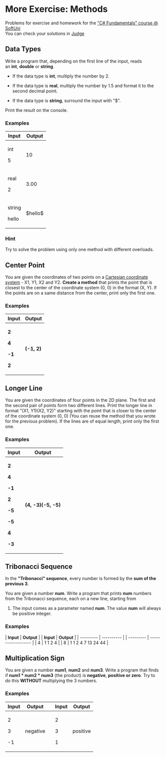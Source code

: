# More Exercise: Methods

Problems for exercise and homework for the ["C\# Fundamentals" course @
SoftUni](https://softuni.bg/modules/57/tech-module-4-0)  
You can check your solutions in
[Judge](https://judge.softuni.bg/Contests/1287)

## Data Types

Write a program that, depending on the first line of the input, reads
an **int**, **double** or **string**.

  - If the data type is **int**, multiply the number by 2.

  - If the data type is **real**, multiply the number by 1.5 and format
    it to the second decimal point.

  - If the data type is **string**, surround the input with "$".

Print the result on the console.

### Examples

<table>
<thead>
<tr class="header">
<th><strong>Input</strong></th>
<th><strong>Output</strong></th>
</tr>
</thead>
<tbody>
<tr class="odd">
<td><p>int</p>
<p>5</p></td>
<td>10</td>
</tr>
<tr class="even">
<td><p>real</p>
<p>2</p></td>
<td>3.00</td>
</tr>
<tr class="odd">
<td><p>string</p>
<p>hello</p></td>
<td>$hello$</td>
</tr>
</tbody>
</table>

### Hint

Try to solve the problem using only one method with different overloads.

## Center Point

You are given the coordinates of two points on a [Cartesian coordinate
system](https://en.wikipedia.org/wiki/Cartesian_coordinate_system) - X1,
Y1, X2 and Y2. **Create a method** that prints the point that is closest
to the center of the coordinate system (0, 0) in the format (X, Y). If
the points are on a same distance from the center, print only the first
one.

### Examples

<table>
<thead>
<tr class="header">
<th><strong>Input</strong></th>
<th><strong>Output</strong></th>
</tr>
</thead>
<tbody>
<tr class="odd">
<td><p><strong>2</strong></p>
<p><strong>4</strong></p>
<p><strong>-1</strong></p>
<p><strong>2</strong></p></td>
<td><strong>(-1, 2)</strong></td>
</tr>
</tbody>
</table>

## Longer Line

You are given the coordinates of four points in the 2D plane. The first
and the second pair of points form two different lines. Print the longer
line in format "(X1, Y1)(X2, Y2)" starting with the point that is closer
to the center of the coordinate system (0, 0) (You can reuse the method
that you wrote for the previous problem). If the lines are of equal
length, print only the first one.

### Examples

<table>
<thead>
<tr class="header">
<th><strong>Input</strong></th>
<th><strong>Output</strong></th>
</tr>
</thead>
<tbody>
<tr class="odd">
<td><p><strong>2</strong></p>
<p><strong>4</strong></p>
<p><strong>-1</strong></p>
<p><strong>2</strong></p>
<p><strong>-5</strong></p>
<p><strong>-5</strong></p>
<p><strong>4</strong></p>
<p><strong>-3</strong></p></td>
<td><strong>(4, -3)(-5, -5)</strong></td>
</tr>
</tbody>
</table>

## Tribonacci Sequence

In the **"Tribonacci" sequence**, every number is formed by the **sum of
the previous 3**.

You are given a number **num**. Write a program that prints **num**
numbers from the Tribonacci sequence, each on a new line, starting from
1. The input comes as a parameter named **num**. The value **num** will
always be positive integer.

### Examples

| **Input** | **Output** |  | **Input** | **Output**         |
| --------- | ---------- |  | --------- | ------------------ |
| 4         | 1 1 2 4    |  | 8         | 1 1 2 4 7 13 24 44 |

## Multiplication Sign

You are given a number **num1**, **num2** and **num3**. Write a program
that finds if **num1 \* num2 \* num3** (the product) is **negative**,
**positive or zero**. Try to do this **WITHOUT** multiplying the 3
numbers.

### Examples

<table>
<thead>
<tr class="header">
<th><strong>Input</strong></th>
<th><strong>Output</strong></th>
<th></th>
<th><strong>Input</strong></th>
<th><strong>Output</strong></th>
</tr>
</thead>
<tbody>
<tr class="odd">
<td><p>2</p>
<p>3</p>
<p>-1</p></td>
<td>negative</td>
<td></td>
<td><p>2</p>
<p>3</p>
<p>1</p></td>
<td>positive</td>
</tr>
</tbody>
</table>
